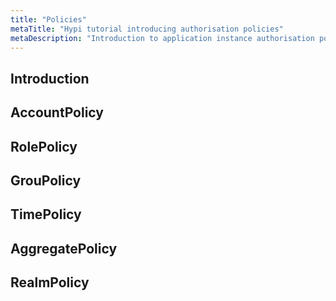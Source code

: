 ```yaml
---
title: "Policies"
metaTitle: "Hypi tutorial introducing authorisation policies"
metaDescription: "Introduction to application instance authorisation policies on the Hypi platform"
---
```


## Introduction

## AccountPolicy

## RolePolicy

## GrouPolicy

## TimePolicy

## AggregatePolicy

## RealmPolicy
